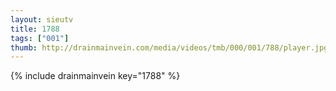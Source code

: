 ```yaml
--- 
layout: sieutv
title: 1788
tags: ["001"]
thumb: http://drainmainvein.com/media/videos/tmb/000/001/788/player.jpg
---
```

{% include drainmainvein key="1788" %} 
